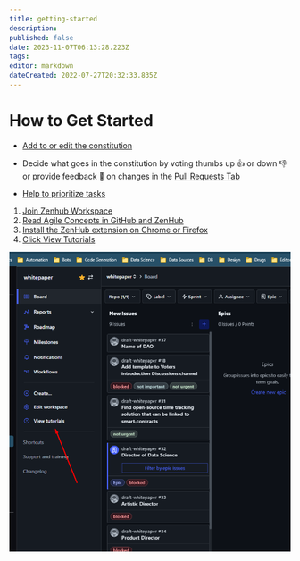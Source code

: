 ```yaml
---
title: getting-started
description: 
published: false
date: 2023-11-07T06:13:28.223Z
tags: 
editor: markdown
dateCreated: 2022-07-27T20:32:33.835Z
---
```


# How to Get Started

* [Add to or edit the constitution](edit-files-in-the-browser.md)

* Decide what goes in the constitution by voting thumbs up 👍 or down 👎 or provide feedback 💬 on changes in the [Pull Requests Tab](https://github.com/anonymous-dao/draft-whitepaper/pulls?q=is%3Apr+is%3Aopen+sort%3Aupdated-desc)
* [Help to prioritize tasks](vote-on-tasks-and-sort-by-priority.md)

1. [Join Zenhub Workspace](https://app.zenhub.com/workspaces/whitepaper-61d189e356639900120527a0/board?invite=true)
2. [Read Agile Concepts in GitHub and ZenHub](https://help.zenhub.com/support/solutions/articles/43000010338-agile-concepts-in-github-and-zenhub)
3. [Install the ZenHub extension on Chrome or Firefox](https://www.zenhub.com/extension)
4. [Click View Tutorials](https://app.zenhub.com/workspaces/whitepaper-61d189e356639900120527a0/board?repos=440661078)

![](assets/zenhub-tutorials.png)
